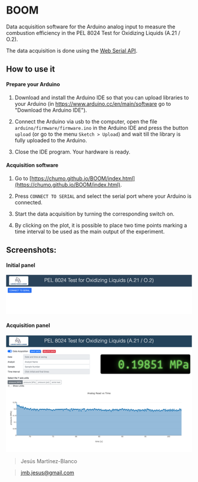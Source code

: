 # BOOM

Data acquisition software for the Arduino analog input to measure the combustion efficiency in the PEL 8024 Test for Oxidizing Liquids (A.21 / O.2).

The data acquisition is done using the [Web Serial API](https://developer.mozilla.org/en-US/docs/Web/API/Web_Serial_API).


## How to use it

#### Prepare your Arduino
1. Download and install the Arduino IDE so that you can upload libraries to your Arduino (in  https://www.arduino.cc/en/main/software go to "Download the Arduino IDE").

2. Connect the Arduino via usb to the computer, open the file `arduino/firmware/firmware.ino` in the Arduino IDE and press the button `upload` (or go to the menu `Sketch > Upload`) and wait till the library is fully uploaded to the Arduino.

3. Close the IDE program. Your hardware is ready.

#### Acquisition software
1. Go to [https://chumo.github.io/BOOM/index.html](https://chumo.github.io/BOOM/index.html).

2. Press `CONNECT TO SERIAL` and select the serial port where your Arduino is connected.

3. Start the data acquisition by turning the corresponding switch on.

4. By clicking on the plot, it is possible to place two time points marking a time interval to be used as the main output of the experiment.

## Screenshots:

#### Initial panel
![gui](images/connect.png)

#### Acquisition panel
![gui_save](images/acquisition.png)


> Jesús Martínez-Blanco

> jmb.jesus@gmail.com
